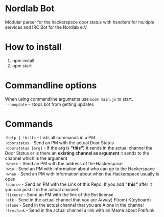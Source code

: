 Nordlab Bot
===========
Modular parser for the hackerspace door status with handlers for multiple services  and IRC Bot for the Nordlab e.V.

How to install
==============
1. npm install
2. npm start

Commandline options
===================
When using commandline arguments use ```node main.js``` to start.<br>
```--noupdate``` - stops bot from getting updates <br>

Commands
========
```!help | !hilfe``` - Lists all commands in a PM<br>
```!doorstatus``` - Send an PM with the actual Door Status<br>
```!doorstatus [arg]``` - If the arg is <b>"this"</b>) it sends in the actual channel the Door Status or is there an <b>existing channel as argument</b> it sends to the channel which is the argument<br>
```!where``` - Send an PM with the address of the Hackerspace<br>
```!who``` - Send an PM with information about who can go to the Hackerspace<br>
```!when``` - Send an PM with information about when the Hackerspace usually is open<br>
```!source``` - Send an PM with the Link of this Repo. If you add <b>"this"</b> after it you can post it in the actual channel<br>
```!license``` - Send an PM with the link of the Bot license<br>
```!afk``` - Send in the actual channel that you are A(way) F(rom) K(eyboard)<br>
```!alone``` - Send in the actual channel that you are Alone in the channel<br>
```!freifunk``` - Send in the actual channel a link with an Meme about Freifunk<br>
